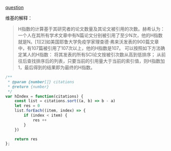 [question](https://leetcode.com/problems/h-index)

维基的解释：
>H指数的计算基于其研究者的论文数量及其论文被引用的次数。赫希认为：一个人在其所有学术文章中有N篇论文分别被引用了至少N次，他的H指数就是N。[1][2]如美国耶鲁大学免疫学家理查德·弗来沃发表的900篇文章中，有107篇被引用了107次以上，他的H指数是107。
>可以按照如下方法确定某人的H指数：
>将其发表的所有SCI论文按被引次数从高到低排序；
>从前往后查找排序后的列表，只要当前的引用量大于当前的索引值，则H指数加1，最后得到的结果即为最终的H指数。

```js
/**
 * @param {number[]} citations
 * @return {number}
 */
var hIndex = function(citations) {
    const list = citations.sort((a, b) => b - a)
    let res = 0
    list.forEach((item, index) => {
        if (index < item) {
            res ++
        }
    })

    return res
};
```
